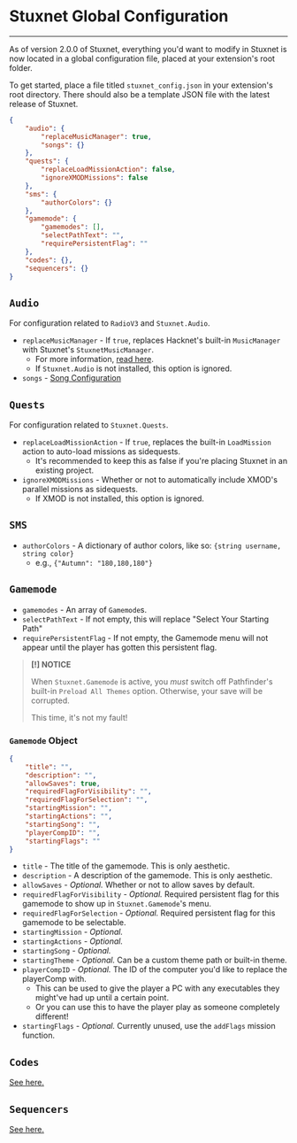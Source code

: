 # Stuxnet Global Configuration
---

As of version 2.0.0 of Stuxnet, everything you'd want to modify in Stuxnet is now located in a global configuration file, placed at your extension's root folder.

To get started, place a file titled `stuxnet_config.json` in your extension's root directory. There should also be a template JSON file with the latest release of Stuxnet.

```json
{
    "audio": {
        "replaceMusicManager": true,
        "songs": {}
    },
    "quests": {
        "replaceLoadMissionAction": false,
        "ignoreXMODMissions": false
    },
    "sms": {
        "authorColors": {}
    },
    "gamemode": {
        "gamemodes": [],
        "selectPathText": "",
        "requirePersistentFlag": ""
    },
    "codes": {},
    "sequencers": {}
}
```
## `Audio`
For configuration related to `RadioV3` and `Stuxnet.Audio`.
* `replaceMusicManager` - If `true`, replaces Hacknet's built-in `MusicManager` with Stuxnet's `StuxnetMusicManager`.
    * For more information, [read here](../Stuxnet.Audio/docs/StuxnetMusicManager.md).
    * If `Stuxnet.Audio` is not installed, this option is ignored.
* `songs` - [Song Configuration](StuxnetFiles.md#radio)

## `Quests`
For configuration related to `Stuxnet.Quests`.
* `replaceLoadMissionAction` - If `true`, replaces the built-in `LoadMission` action to auto-load missions as sidequests.
    * It's recommended to keep this as false if you're placing Stuxnet in an existing project.
* `ignoreXMODMissions` - Whether or not to automatically include XMOD's parallel missions as sidequests.
    * If XMOD is not installed, this option is ignored.

## `SMS`
* `authorColors` - A dictionary of author colors, like so: `{string username, string color}`
    * e.g., `{"Autumn": "180,180,180"}`

## `Gamemode`
* `gamemodes` - An array of `Gamemode`s.
* `selectPathText` - If not empty, this will replace "Select Your Starting Path"
* `requirePersistentFlag` - If not empty, the Gamemode menu will not appear until the player has gotten this persistent flag.

> **[!] NOTICE** 
>
> When `Stuxnet.Gamemode` is active, you *must* switch off Pathfinder's built-in `Preload All Themes` option. Otherwise, your save will be corrupted.
> 
> This time, it's not my fault!

### `Gamemode` Object
```json
{
    "title": "",
    "description": "",
    "allowSaves": true,
    "requiredFlagForVisibility": "",
    "requiredFlagForSelection": "",
    "startingMission": "",
    "startingActions": "",
    "startingSong": "",
    "playerCompID": "",
    "startingFlags": ""
}
```
* `title` - The title of the gamemode. This is only aesthetic.
* `description` - A description of the gamemode. This is only aesthetic.
* `allowSaves` - *Optional.* Whether or not to allow saves by default.
* `requiredFlagForVisibility` - *Optional.* Required persistent flag for this gamemode to show up in `Stuxnet.Gamemode`'s menu.
* `requiredFlagForSelection` - *Optional.* Required persistent flag for this gamemode to be selectable.
* `startingMission` - *Optional.*
* `startingActions` - *Optional.*
* `startingSong` - *Optional.*
* `startingTheme` - *Optional.* Can be a custom theme path or built-in theme.
* `playerCompID` - *Optional.* The ID of the computer you'd like to replace the playerComp with.
    * This can be used to give the player a PC with any executables they might've had up until a certain point.
    * Or you can use this to have the player play as someone completely different!
* `startingFlags` - *Optional.* Currently unused, use the `addFlags` mission function.

## `Codes`
[See here.](StuxnetFiles.md#codes)

## `Sequencers`
[See here.](StuxnetFiles.md#sequencers)